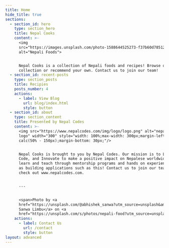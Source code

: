 ```yaml
---
title: Home
hide_title: true
sections:
  - section_id: hero
    type: section_hero
    title: Nepal Cooks
    content: >-
      <img
      src="https://images.unsplash.com/photo-1588644525273-f37b60d78512?ixid=MXwxMjA3fDB8MHxwaG90by1wYWdlfHx8fGVufDB8fHw%3D&ixlib=rb-1.2.1&auto=format&fit=crop&w=1950&q=80"
      alt="Nepali Foods">


      Nepal Cooks is a collection of Nepali foods and recipes! Browse our
      collection or recommend your own. Contact us to join our team!
  - section_id: recent-posts
    type: section_posts
    title: Recipies
    posts_number: 4
    actions:
      - label: View Blog
        url: blog/index.html
        style: button
  - section_id: about
    type: section_content
    title: Presented by Nepal Codes
    content: >-
      <img src="https://www.nepalcodes.com/img/logo/logo.png" alt="nepal codes
      logo" width="300" style="width: 100%;max-width: 300px;margin-left:
      calc(50% - 150px);margin-bottom: 30px;"/>


      Nepal Cooks is brought to you by Nepal Codes. Our mission is to Learn,
      Code, and Innovate to make a positive impact on Nepalese worldwide. We
      learn and teach through mentorship programs and hands on experience such
      as building applications such as this! Contact us to join our team or
      check out www.nepalcodes.com.


      ---


      <span>Photo by <a
      href="https://unsplash.com/@abhishek_sanwa?utm_source=unsplash&amp;utm_medium=referral&amp;utm_content=creditCopyText">Abhishek
      Sanwa Limbu</a> on <a
      href="https://unsplash.com/s/photos/nepali-food?utm_source=unsplash&amp;utm_medium=referral&amp;utm_content=creditCopyText">Unsplash</a></span>
    actions:
      - label: Contact Us
        url: /contact
        style: button
layout: advanced
---
```


